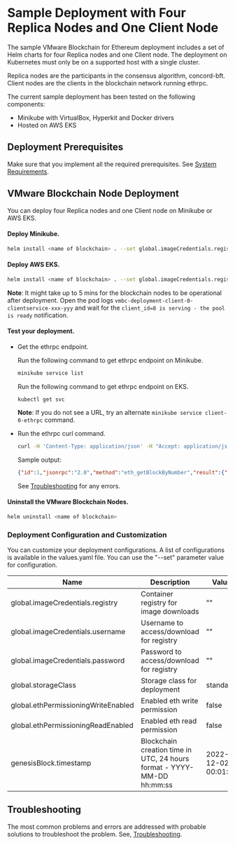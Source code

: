 # Sample Deployment with Four Replica Nodes and One Client Node

The sample VMware Blockchain for Ethereum deployment includes a set of Helm charts for four Replica nodes and one Client node. The deployment on Kubernetes must only be on a supported host with a single cluster. 

Replica nodes are the participants in the consensus algorithm, concord-bft. Client nodes are the clients in the blockchain network running ethrpc.

The current sample deployment has been tested on the following components:
-	Minikube with VirtualBox, Hyperkit and Docker drivers
-	Hosted on AWS EKS

## Deployment Prerequisites
Make sure that you implement all the required prerequisites. See [System Requirements](./../README.md).

## VMware Blockchain Node Deployment

You can deploy four Replica nodes and one Client node on Minikube or AWS EKS.

#### Deploy Minikube. 
```sh
helm install <name of blockchain> . --set global.imageCredentials.registry=<registry address> --set global.imageCredentials.username=<username> --set global.imageCredentials.password=<password>
```

#### Deploy AWS EKS.
```sh
helm install <name of blockchain> . --set global.imageCredentials.registry=<registry address> --set global.imageCredentials.username=<username> --set global.imageCredentials.password=<password> --set global.storageClassName=gp2 --set resources.replica.cpuRequest=10000m --set resources.replica.cpuLimit=10000m --set resources.replica.memoryRequest=56Gi --set resources.replica.memoryLimit=56Gi --set resources.client.cpuRequest=5000m --set resources.client.cpuLimit=5000m --set resources.client.memoryRequest=28Gi --set resources.client.memoryLimit=28Gi
```
**Note**: It might take up to 5 mins for the blockchain nodes to be operational after deployment. Open the pod logs ```vmbc-deployment-client-0-clientservice-xxx-yyy``` and wait for the ```client_id=8 is serving - the pool is ready``` notification.

#### Test your deployment.
- Get the ethrpc endpoint.

  Run the following command to get ethrpc endpoint on Minikube.
  ```sh
  minikube service list
  ```
    
  Run the following command to get ethrpc endpoint on EKS.
  ```
  kubectl get svc
  ```
  
  **Note**: If you do not see a URL, try an alternate ```minikube service client-0-ethrpc``` command.
  
- Run the ethrpc curl command.
    ```sh
    curl -H 'Content-Type: application/json' -H "Accept: application/json" -d '{"id": 1, "jsonrpc": "2.0", "method": "eth_getBlockByNumber", "params": ["0x00", true]}' <ethrpc url from above>
    ```
  Sample output:
    ```json
    {"id":1,"jsonrpc":"2.0","method":"eth_getBlockByNumber","result":{"extraData":"0x","gasLimit":"0x7fffffffffffffff","gasUsed":"0x0","hash":"0x92e4414494ec1b4752faea0d80e79f618d447743f32eff4153c5e391be1d1a88","miner":"0x52a06a6cBEF9543244C530F52b602712FE5dfb74","nonce":"0x0000000000000000","number":"0x0","parentHash":"0x0000000000000000000000000000000000000000000000000000000000000000","size":1,"stateRoot":"0xc5d2460186f7233c927e7db2dcc703c0e500b653ca82273b7bfad8045d85a470","timestamp":"0x1669680399","transactions":[{"blockHash":"0x92e4414494ec1b4752faea0d80e79f618d447743f32eff4153c5e391be1d1a88","blockNumber":"0x0","contractAddress":"0x","from":"0x0000000000000000000000000000000000000000","gas":"0x0","gasPrice":0,"hash":"0x77f5bd9e7dbe2c2772f58f53431dfdfa205991ec4ff0b2bc385adecefd8895be","input":"0x","logs":[],"nonce":"0x0","to":"0xfb389874fb4e03182a7358275eaf78008775c7ed","transactionIndex":"0x0","value":"0x0000000000000000000000000000000000000000000000007fffffffffffffff"}]}}
    ```
    
  See [Troubleshooting](./../Troubleshooting.md) for any errors.
  
#### Uninstall the VMware Blockchain Nodes.
```sh
helm uninstall <name of blockchain>
```

### Deployment Configuration and Customization
You can customize your deployment configurations. A list of configurations is available in the values.yaml file. You can use the "--set" parameter value for configuration.

| Name                             | Description                                      | Value                       | Type      |
|----------------------------------|--------------------------------------------------|-----------------------------|-----------|
| global.imageCredentials.registry | Container registry for image downloads           | ""                          | Mandatory |
| global.imageCredentials.username | Username to access/download for registry         | ""                          | Mandatory |
| global.imageCredentials.password | Password to access/download for registry         | ""                          | Mandatory |
| global.storageClass              | Storage class for deployment                     | standard                    | Optional  |
| global.ethPermissioningWriteEnabled | Enabled eth write permission                   | false                       | Optional  |
| global.ethPermissioningReadEnabled  | Enabled eth read permission                  | false                       | Optional  |
| genesisBlock.timestamp           | Blockchain creation time in UTC, 24 hours format - YYYY-MM-DD hh:mm:ss | 2022-12-02 00:01:00 | Optional |

## Troubleshooting
The most common problems and errors are addressed with probable solutions to troubleshoot the problem. See, [Troubleshooting](./../Troubleshooting.md).

